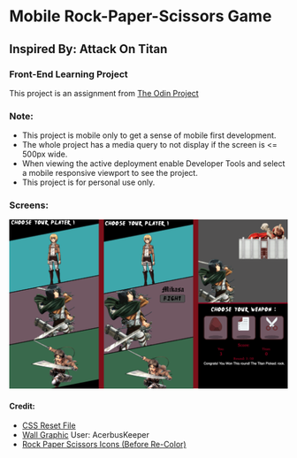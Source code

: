 # Mobile Rock-Paper-Scissors Game

## Inspired By: Attack On Titan

### Front-End Learning Project

This project is an assignment from [The Odin Project](https://www.theodinproject.com/)

### Note: 
- This project is mobile only to get a sense of mobile first development.
- The whole project has a media query to not display if the screen is <= 500px wide.
- When viewing the active deployment enable Developer Tools and select a mobile responsive viewport to see the project.
- This project is for personal use only.

### Screens:
![Screen Shots](./assets/screens.png)
#### Credit:
- [CSS Reset File](https://meyerweb.com/eric/tools/css/reset/)
- [Wall Graphic](https://www.deviantart.com/acerbuskeeper/art/SNK-wall-divider-w-gate-405862073) User: AcerbusKeeper
- [Rock Paper Scissors Icons (Before Re-Color)](https://www.vecteezy.com/free-vector/rock)



